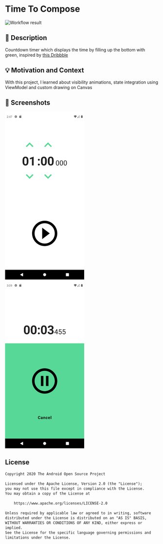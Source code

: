 # Time To Compose

![Workflow result](https://github.com/fercarcedo/TimeToCompose/workflows/Check/badge.svg)


## :scroll: Description
Countdown timer which displays the time by filling up the bottom with green, inspired by [this Dribbble](https://dribbble.com/shots/3573310-Daily-UI-014-Countdown-Timer)

## :bulb: Motivation and Context
With this project, I learned about visibility animations, state integration using ViewModel and custom drawing on Canvas 


## :camera_flash: Screenshots
<img src="/results/screenshot_1.png" width="260">&emsp;<img src="/results/screenshot_2.png" width="260">

## License
```
Copyright 2020 The Android Open Source Project

Licensed under the Apache License, Version 2.0 (the "License");
you may not use this file except in compliance with the License.
You may obtain a copy of the License at

    https://www.apache.org/licenses/LICENSE-2.0

Unless required by applicable law or agreed to in writing, software
distributed under the License is distributed on an "AS IS" BASIS,
WITHOUT WARRANTIES OR CONDITIONS OF ANY KIND, either express or implied.
See the License for the specific language governing permissions and
limitations under the License.
```
